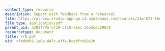 ```yaml
---
content_type: resource
description: Report with feedback from a rehearsal.
file: https://ol-ocw-studio-app-qa.s3.amazonaws.com/courses/21m-873-theater-arts-topics-suburbia-january-iap-2008/cfad8d011e0ed47ca3fabcadfc998e20_rr8.pdf
file_type: application/pdf
parent_uid: ad83f745-b739-cf10-a1ec-36adcec298c9
resourcetype: Document
title: rr8.pdf
uid: cfad8d01-1e0e-d47c-a3fa-bcadfc998e20
---
```


